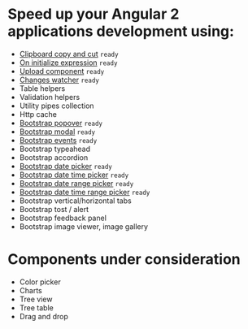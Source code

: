 # Speed up your Angular 2 applications development using:

* [Clipboard copy and cut](/utils/copy-and-cut) `ready`
* [On initialize expression](/utils/on-init) `ready`
* [Upload component](/utils/upload) `ready`
* [Changes watcher](/utils/watcher) `ready`
* Table helpers
* Validation helpers
* Utility pipes collection
* Http cache
* [Bootstrap popover](/bootstrap/popover) `ready`
* [Bootstrap modal](/bootstrap/modal) `ready`
* [Bootstrap events](/bootstrap/events) `ready`
* Bootstrap typeahead
* Bootstrap accordion
* [Bootstrap date picker](/bootstrap/date-picker) `ready`
* [Bootstrap date time picker](/bootstrap/date-time-picker) `ready`
* [Bootstrap date range picker](/bootstrap/date-range-picker) `ready`
* [Bootstrap date time range picker](/bootstrap/date-time-range-picker) `ready`
* Bootstrap vertical/horizontal tabs
* Bootstrap tost / alert
* Bootstrap feedback panel
* Bootstrap image viewer, image gallery

# Components under consideration

* Color picker
* Charts
* Tree view
* Tree table
* Drag and drop
